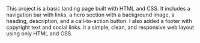 This project is a basic landing page built with HTML and CSS. It includes a navigation bar with links, a hero section with a background image, a heading, description, and a call-to-action button. I also added a footer with copyright text and social links. it a simple, clean, and responsive web layout using only HTML and CSS.
